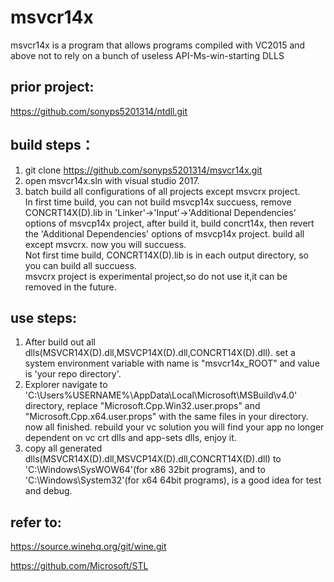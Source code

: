 # msvcr14x 
msvcr14x is a program that allows programs compiled with VC2015 and above not to rely on a bunch of useless API-Ms-win-starting DLLS

## prior project:
https://github.com/sonyps5201314/ntdll.git

## build steps：
1. git clone https://github.com/sonyps5201314/msvcr14x.git  
2. open msvcr14x.sln with visual studio 2017.  
3. batch build all configurations of all projects except msvcrx project.  
In first time build, you can not build msvcp14x succuess, remove CONCRT14X(D).lib in 'Linker'->'Input'->'Additional Dependencies' options of msvcp14x project, after build it, build concrt14x, then revert the 'Additional Dependencies' options of msvcp14x project. build all except msvcrx. now you will succuess.  
Not first time build, CONCRT14X(D).lib is in each output directory, so you can build all succuess.  
msvcrx project is experimental project,so do not use it,it can be removed in the future.  
  
## use steps:
1. After build out all dlls(MSVCR14X(D).dll,MSVCP14X(D).dll,CONCRT14X(D).dll). set a system environment variable with name is "msvcr14x_ROOT" and value is 'your repo directory'.  
2. Explorer navigate to 'C:\Users\%USERNAME%\AppData\Local\Microsoft\MSBuild\v4.0\' directory, replace "Microsoft.Cpp.Win32.user.props" and "Microsoft.Cpp.x64.user.props" with the same files in your directory. now all finished. rebuild your vc solution you will find your app no longer dependent on vc crt dlls and app-sets dlls, enjoy it.  
3. copy all generated dlls(MSVCR14X(D).dll,MSVCP14X(D).dll,CONCRT14X(D).dll) to 'C:\Windows\SysWOW64'(for x86 32bit programs), and to 'C:\Windows\System32'(for x64 64bit programs), is a good idea for test and debug.

## refer to:
https://source.winehq.org/git/wine.git

https://github.com/Microsoft/STL
